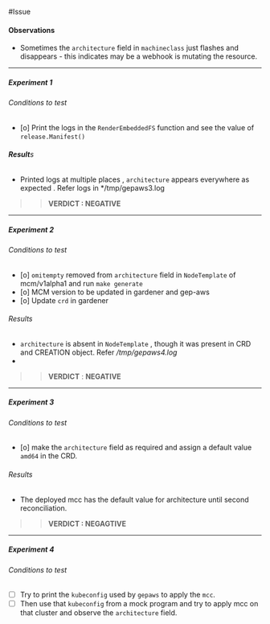 #Issue

#### Observations
- Sometimes the `architecture` field in `machineclass` just flashes and disappears - this indicates may be a webhook is mutating the resource.
---------
##### Experiment 1
###### Conditions to test
- [o] Print the logs in the `RenderEmbeddedFS` function and see the value of `release.Manifest()`
###### **Result**s 
- Printed logs at multiple places , `architecture` appears everywhere as expected . Refer logs in */tmp/gepaws3.log 

>> **VERDICT : NEGATIVE**

-------------
##### Experiment 2  
###### Conditions to test
- [o] `omitempty` removed from `architecture` field in `NodeTemplate` of mcm/v1alpha1 and run `make generate`
- [o] MCM version to be updated in gardener and gep-aws
- [o] Update `crd` in gardener
###### Results
- `architecture` is absent in `NodeTemplate` , though it was present in CRD and CREATION object. Refer */tmp/gepaws4.log*  
- 
>> **VERDICT** : **NEGATIVE**

-----
##### Experiment 3
###### Conditions to test
- [o] make the `architecture` field as required and assign a default value `amd64` in the CRD.
###### Results
 - The deployed mcc has the default value for architecture until second reconciliation.

>> **VERDICT : NEGAGTIVE**

-----
##### Experiment 4

###### Conditions to test
- [ ] Try to print the `kubeconfig` used by `gepaws` to apply the `mcc`.
- [ ] Then use that `kubeconfig` from a mock program and try to apply mcc on that cluster and observe the `architecture` field. 
